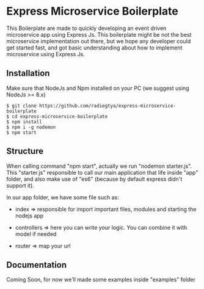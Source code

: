 # Express Microservice Boilerplate

This Boilerplate are made to quickly developing an event driven microservice app using Express Js. This boilerplate might be not the best microservice implementation out there, but we hope any developer could get started fast, and got basic understanding about how to implement microservice using Express Js.

## Installation

Make sure that NodeJs and Npm installed on your PC (we suggest using NodeJs >= 8.x)

```
$ git clone https://github.com/radiegtya/express-microservice-boilerplate
$ cd express-microservice-boilerplate
$ npm install
$ npm i -g nodemon
$ npm start
```

## Structure

When calling command "npm start", actually we run "nodemon starter.js". This "starter.js" responsible
to call our main application that life inside "app" folder, and also make use of "es6" (because by default express didn't support it).

In our app folder, we have some file such as:

- index   =>    responsible for import important files, modules and starting the nodejs app

- controllers   =>    here you can write your logic. You can combine it with model if needed

- router    =>    map your url


## Documentation

Coming Soon, for now we'll made some examples inside "examples" folder

